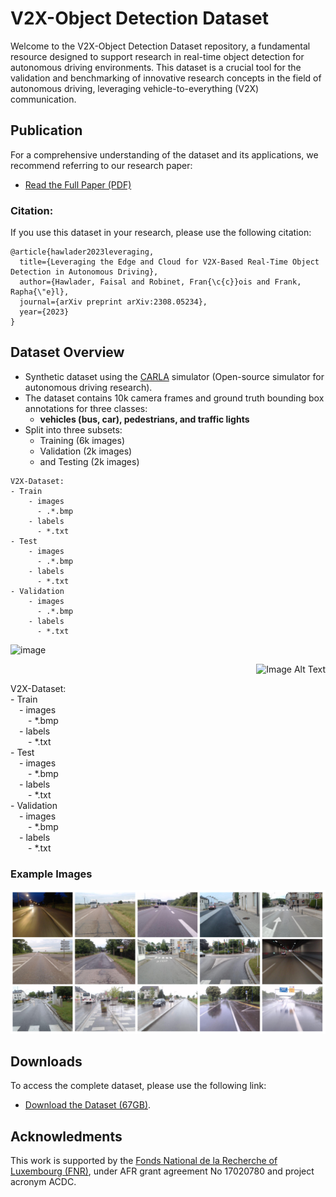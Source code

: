 # V2X-Object Detection Dataset

Welcome to the V2X-Object Detection Dataset repository, a fundamental resource designed to support research in real-time object detection for autonomous driving environments.
This dataset is a crucial tool for the validation and benchmarking of innovative research concepts in the field of autonomous driving, leveraging vehicle-to-everything (V2X) communication.

## Publication
For a comprehensive understanding of the dataset and its applications, we recommend referring to our research paper:
- [Read the Full Paper (PDF)](https://arxiv.org/pdf/2308.05234.pdf)


### Citation:
If you use this dataset in your research, please use the following citation:

```text
@article{hawlader2023leveraging,
  title={Leveraging the Edge and Cloud for V2X-Based Real-Time Object Detection in Autonomous Driving},
  author={Hawlader, Faisal and Robinet, Fran{\c{c}}ois and Frank, Rapha{\"e}l},
  journal={arXiv preprint arXiv:2308.05234},
  year={2023}
}
```
## Dataset Overview
- Synthetic dataset using the [CARLA](https://carla.org/) simulator (Open-source simulator for autonomous driving research).
- The dataset contains 10k camera frames and ground truth bounding box annotations for three classes:
  - **vehicles (bus, car), pedestrians, and traffic lights**
- Split into three subsets:
    - Training (6k images)
    - Validation (2k images)
    - and Testing (2k images)
```text
V2X-Dataset:
- Train
    - images
      - .*.bmp
    - labels
      - *.txt
- Test
    - images
      - .*.bmp
    - labels
      - *.txt
- Validation
    - images
      - .*.bmp
    - labels
      - *.txt
```
![image](https://github.com/FaisalHawlader/V2X-Dataset/assets/43897254/44088fa4-272c-455d-a3fd-be8a9f0820c0)
  <p align="right"><img src="https://github.com/FaisalHawlader/V2X-Dataset/assets/43897254/44088fa4-272c-455d-a3fd-be8a9f0820c0" alt="Image Alt Text" width="600" /></p>
  <p align="left">V2X-Dataset:<br>
    - Train<br>
    &emsp;- images<br>
    &emsp;&emsp;- *.bmp<br>
    &emsp;- labels<br>
    &emsp;&emsp;- *.txt<br>
    - Test<br>
    &emsp;- images<br>
    &emsp;&emsp;- *.bmp<br>
    &emsp;- labels<br>
    &emsp;&emsp;- *.txt<br>
    - Validation<br>
    &emsp;- images<br>
    &emsp;&emsp;- *.bmp<br>
    &emsp;- labels<br>
    &emsp;&emsp;- *.txt
  </p>

### Example Images
![alt text](https://github.com/raphaelfrank/robobus/blob/main/sample_images.png?raw=true)

## Downloads
To access the complete dataset, please use the following link:
- [Download the Dataset (67GB)](https://uniluxembourg-my.sharepoint.com/:f:/g/personal/faisal_hawlader_uni_lu/EiPjYoflxEFLk5lCQ5O22oQBgMrmnvAzHau4Y6CpMw1ZgA?e=dDPbJN).

## Acknowledments
This work is supported by the [Fonds National de la Recherche of Luxembourg (FNR)](https://www.fnr.lu/), under AFR grant agreement No 17020780 and project acronym ACDC.
